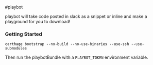 #playbot

playbot will take code posted in slack as a snippet or inline and make a playground for you to download!

### Getting Started

    carthage bootstrap --no-build --no-use-binaries --use-ssh --use-submodules

Then run the playbotBundle with a `PLAYBOT_TOKEN` environment variable.

